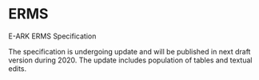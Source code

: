 # ERMS
E-ARK ERMS Specification

The specification is undergoing update and will be published in next draft version during 2020. 
The update includes population of tables and textual edits.
